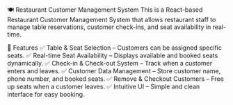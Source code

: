 🍽️ Restaurant Customer Management System
This is a React-based Restaurant Customer Management System that allows restaurant staff to manage table reservations, customer check-ins, and seat availability in real-time.

🚀 Features
✅ Table & Seat Selection – Customers can be assigned specific seats.
✅ Real-time Seat Availability – Displays available and booked seats dynamically.
✅ Check-in & Check-out System – Track when a customer enters and leaves.
✅ Customer Data Management – Store customer name, phone number, and booked seats.
✅ Remove & Checkout Customers – Free up seats when a customer leaves.
✅ Intuitive UI – Simple and clean interface for easy booking.
